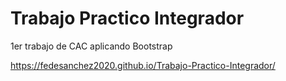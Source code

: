 # Trabajo Practico Integrador
 1er trabajo de CAC aplicando Bootstrap

https://fedesanchez2020.github.io/Trabajo-Practico-Integrador/
